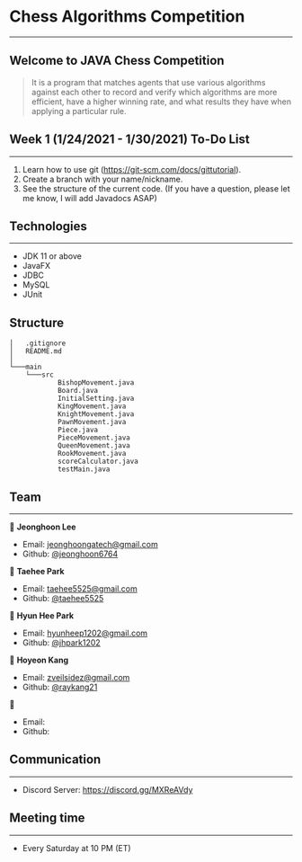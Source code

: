 # Chess Algorithms Competition
-------
## Welcome to JAVA Chess Competition

> It is a program that matches agents that use various algorithms against each other to record and verify which algorithms are more efficient, have a higher winning rate, and what results they have when applying a particular rule.

## Week 1 (1/24/2021 - 1/30/2021) To-Do List
------
1. Learn how to use git (https://git-scm.com/docs/gittutorial).
2. Create a branch with your name/nickname.
3. See the structure of the current code. (If you have a question, please let me know, I will add Javadocs ASAP)

## Technologies
------
* JDK 11 or above
* JavaFX
* JDBC
* MySQL
* JUnit

## Structure
```
│   .gitignore
│   README.md
│
└───main
    └───src
            BishopMovement.java
            Board.java
            InitialSetting.java
            KingMovement.java
            KnightMovement.java
            PawnMovement.java
            Piece.java
            PieceMovement.java
            QueenMovement.java
            RookMovement.java
            scoreCalculator.java
            testMain.java
```

## Team
------
👤 **Jeonghoon Lee**
* Email: jeonghoongatech@gmail.com
* Github: [@jeonghoon6764](https://github.com/jeonghoon6764)

👤  **Taehee Park**
* Email: taehee5525@gmail.com
* Github: [@taehee5525](https://github.com/taehee5525)

👤 **Hyun Hee Park**
* Email: hyunheep1202@gmail.com
* Github: [@jhpark1202](https://github.com/jhpark1202)

👤 **Hoyeon Kang**
* Email: zveilsidez@gmail.com
* Github: [@raykang21](https://github.com/raykang21)

👤 
* Email: 
* Github: 

## Communication
------
* Discord Server: https://discord.gg/MXReAVdy

## Meeting time
------
* Every Saturday at 10 PM (ET)
